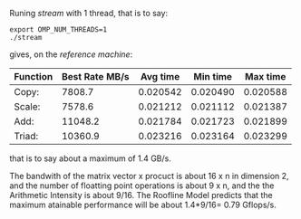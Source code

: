 
Runing _stream_ with 1 thread, that is to say:
```
export OMP_NUM_THREADS=1
./stream
```

gives, on the _reference_ _machine_:

Function|    Best Rate MB/s | Avg time |    Min time  |   Max time|
--------|-------------------|----------|--------------|-----------|
Copy:|            7808.7 |     0.020542 |    0.020490 |    0.020588|
Scale:|            7578.6 |     0.021212|      0.021112 |     0.021387| 
Add:  |          11048.2|     0.021784|     0.021723 |    0.021899|
Triad:  |        10360.9  |   0.023216  |   0.023164 |    0.023299|

that is to say about a maximum of 1.4 GB/s.

The bandwith of the matrix vector x procuct is about 16 x n in
dimension 2, and the number of floatting point operations is about 9 x
n, and the the Arithmetic Intensity is about 9/16. The Roofline Model
predicts that the maximum atainable performance will be about
1.4*9/16= 0.79 Gflops/s.
